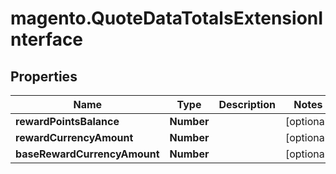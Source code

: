 # magento.QuoteDataTotalsExtensionInterface

## Properties
Name | Type | Description | Notes
------------ | ------------- | ------------- | -------------
**rewardPointsBalance** | **Number** |  | [optional] 
**rewardCurrencyAmount** | **Number** |  | [optional] 
**baseRewardCurrencyAmount** | **Number** |  | [optional] 


